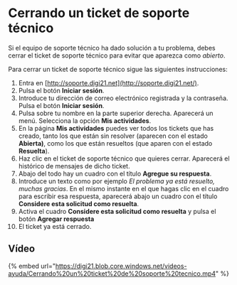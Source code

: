 # Cerrando un ticket de soporte técnico

Si el equipo de soporte técnico ha dado solución a tu problema, debes cerrar el ticket de soporte técnico para evitar que aparezca como _abierto_.

Para cerrar un ticket de soporte técnico sigue las siguientes instrucciones:

1. Entra en [http://soporte.digi21.net](http://soporte.digi21.net/).
2. Pulsa el botón **Iniciar sesión**.
3. Introduce tu dirección de correo electrónico registrada y la contraseña. Pulsa el botón **Iniciar sesión**.
4. Pulsa sobre tu nombre en la parte superior derecha. Aparecerá un menú. Selecciona la opción **Mis actividades**.
5. En la página **Mis actividades** puedes ver todos los tickets que has creado, tanto los que están sin resolver \(aparecen con el estado **Abierta\)**, como los que están resueltos \(que aparen con el estado **Resuelta**\).
6. Haz clic en el ticket de soporte técnico que quieres cerrar. Aparecerá el histórico de mensajes de dicho ticket.
7. Abajo del todo hay un cuadro con el título **Agregue su respuesta**.
8. Introduce un texto como por ejemplo _El problema ya está resuelto, muchas gracias_. En el mismo instante en el que hagas clic en el cuadro para escribir esa respuesta, aparecerá abajo un cuadro con el título **Considere esta solicitud como resuelta**.
9. Activa el cuadro **Considere esta solicitud como resuelta** y pulsa el botón **Agregar respuesta**
10. El ticket ya está cerrado.

## Vídeo

{% embed url="https://digi21.blob.core.windows.net/videos-ayuda/Cerrando%20un%20ticket%20de%20soporte%20tecnico.mp4" %}



